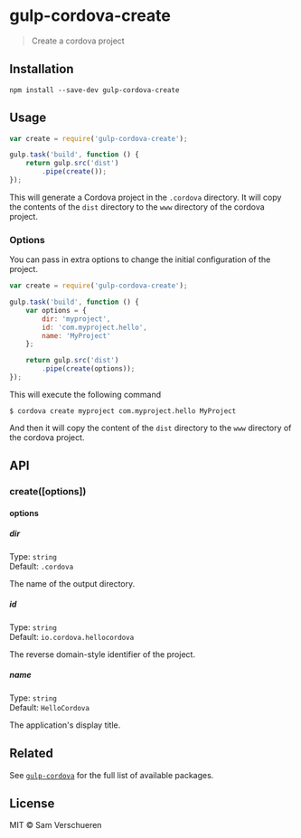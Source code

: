 # gulp-cordova-create

> Create a cordova project

## Installation

```
npm install --save-dev gulp-cordova-create
```

## Usage

```js
var create = require('gulp-cordova-create');

gulp.task('build', function () {
    return gulp.src('dist')
        .pipe(create());
});
```

This will generate a Cordova project in the `.cordova` directory. It will copy the contents of the `dist` directory
to the `www` directory of the cordova project.

### Options

You can pass in extra options to change the initial configuration of the project.

```js
var create = require('gulp-cordova-create');

gulp.task('build', function () {
    var options = {
        dir: 'myproject',
        id: 'com.myproject.hello',
        name: 'MyProject'
    };

    return gulp.src('dist')
        .pipe(create(options));
});
```

This will execute the following command

```
$ cordova create myproject com.myproject.hello MyProject
```

And then it will copy the content of the `dist` directory to the `www` directory of the cordova project.

## API

### create([options])

#### options

##### dir

Type: `string`  
Default: `.cordova`

The name of the output directory.

##### id

Type: `string`  
Default: `io.cordova.hellocordova`

The reverse domain-style identifier of the project.

##### name

Type: `string`  
Default: `HelloCordova`

The application's display title.

## Related

See [`gulp-cordova`](https://github.com/SamVerschueren/gulp-cordova) for the full list of available packages.

## License

MIT © Sam Verschueren
